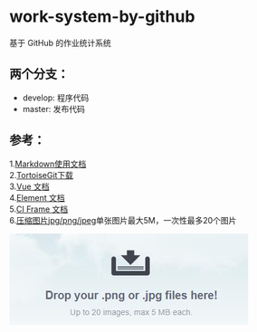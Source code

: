 # work-system-by-github
基于 GitHub 的作业统计系统 

## 两个分支：
* develop: 程序代码
* master: 发布代码

## 参考：
1.[Markdown使用文档](http://wowubuntu.com/markdown/)  
2.[TortoiseGit下载](https://tortoisegit.org/)  
3.[Vue 文档](https://cn.vuejs.org/v2/guide/)  
4.[Element 文档](http://element-cn.eleme.io/#/zh-CN/component/installation)  
5.[CI Frame 文档](http://codeigniter.org.cn/user_guide/)  
6.[压缩图片jpg/png/jpeg](https://tinypng.com/)单张图片最大5M，一次性最多20个图片  

![TinyPNG](/docs/tinypng.jpg "TinyPNG")
